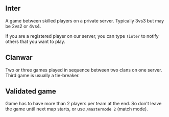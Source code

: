 ## Inter

A game between skilled players on a private server. Typically 3vs3 but may be 2vs2 or 4vs4.

If you are a registered player on our server, you can type `!inter` to notify others that you want to play.

## Clanwar

Two or three games played in sequence between two clans on one server. Third game is usually a tie-breaker.

## Validated game

Game has to have more than 2 players per team at the end. So don't leave the game until next map starts, or use `/mastermode 2` (match mode).